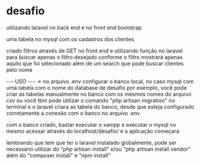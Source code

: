 # desafio

utilizando laravel no back end e no front end bootstrap

uma tabela no mysql com os cadastros dos clientes

criado filtros através de GET no front end e utilizando função no laravel para buscar apenas o filtro desejado
conforme o filtro mostrará apenas aquilo que foi selecionado
além de um search que pode buscar clientes pelo nome


--- USO ---
-> no arquivo .env configurar o banco local, no caso mysql com uma tabela com o nome do database de desafio por exemplo,
você pode criar as tabelas manualmente no banco com os mesmos nomes do arquivo csv ou você tbm pode utilizar o comando 
"php artisan migration" no terminal e o laravel criara as tabela do banco, desde que esteja configurado corretamente a conexão com o banco no arquivo .env

com o banco criado, bastar executar o xampp e executar o mysql no mesmo
acessar através do localhost/desafio/
e a aplicação começara

lembrando que tem que ter o laravel instalado globalmente, pode ser necessario utilizar do "php artisan install" e/ou "php artisan install vendor" além do "composer install" e "npm install"